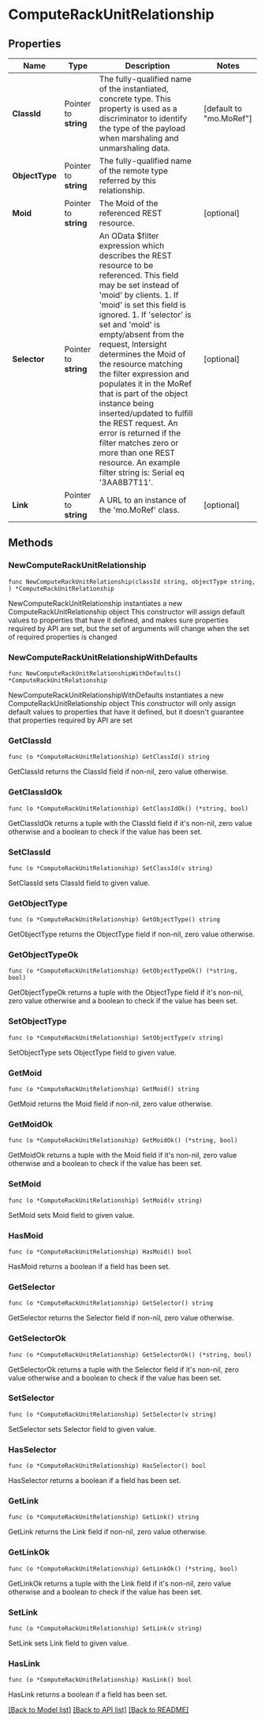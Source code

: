# ComputeRackUnitRelationship

## Properties

Name | Type | Description | Notes
------------ | ------------- | ------------- | -------------
**ClassId** | Pointer to **string** | The fully-qualified name of the instantiated, concrete type. This property is used as a discriminator to identify the type of the payload when marshaling and unmarshaling data. | [default to "mo.MoRef"]
**ObjectType** | Pointer to **string** | The fully-qualified name of the remote type referred by this relationship. | 
**Moid** | Pointer to **string** | The Moid of the referenced REST resource. | [optional] 
**Selector** | Pointer to **string** | An OData $filter expression which describes the REST resource to be referenced. This field may be set instead of &#39;moid&#39; by clients. 1. If &#39;moid&#39; is set this field is ignored. 1. If &#39;selector&#39; is set and &#39;moid&#39; is empty/absent from the request, Intersight determines the Moid of the resource matching the filter expression and populates it in the MoRef that is part of the object instance being inserted/updated to fulfill the REST request. An error is returned if the filter matches zero or more than one REST resource. An example filter string is: Serial eq &#39;3AA8B7T11&#39;. | [optional] 
**Link** | Pointer to **string** | A URL to an instance of the &#39;mo.MoRef&#39; class. | [optional] 

## Methods

### NewComputeRackUnitRelationship

`func NewComputeRackUnitRelationship(classId string, objectType string, ) *ComputeRackUnitRelationship`

NewComputeRackUnitRelationship instantiates a new ComputeRackUnitRelationship object
This constructor will assign default values to properties that have it defined,
and makes sure properties required by API are set, but the set of arguments
will change when the set of required properties is changed

### NewComputeRackUnitRelationshipWithDefaults

`func NewComputeRackUnitRelationshipWithDefaults() *ComputeRackUnitRelationship`

NewComputeRackUnitRelationshipWithDefaults instantiates a new ComputeRackUnitRelationship object
This constructor will only assign default values to properties that have it defined,
but it doesn't guarantee that properties required by API are set

### GetClassId

`func (o *ComputeRackUnitRelationship) GetClassId() string`

GetClassId returns the ClassId field if non-nil, zero value otherwise.

### GetClassIdOk

`func (o *ComputeRackUnitRelationship) GetClassIdOk() (*string, bool)`

GetClassIdOk returns a tuple with the ClassId field if it's non-nil, zero value otherwise
and a boolean to check if the value has been set.

### SetClassId

`func (o *ComputeRackUnitRelationship) SetClassId(v string)`

SetClassId sets ClassId field to given value.


### GetObjectType

`func (o *ComputeRackUnitRelationship) GetObjectType() string`

GetObjectType returns the ObjectType field if non-nil, zero value otherwise.

### GetObjectTypeOk

`func (o *ComputeRackUnitRelationship) GetObjectTypeOk() (*string, bool)`

GetObjectTypeOk returns a tuple with the ObjectType field if it's non-nil, zero value otherwise
and a boolean to check if the value has been set.

### SetObjectType

`func (o *ComputeRackUnitRelationship) SetObjectType(v string)`

SetObjectType sets ObjectType field to given value.


### GetMoid

`func (o *ComputeRackUnitRelationship) GetMoid() string`

GetMoid returns the Moid field if non-nil, zero value otherwise.

### GetMoidOk

`func (o *ComputeRackUnitRelationship) GetMoidOk() (*string, bool)`

GetMoidOk returns a tuple with the Moid field if it's non-nil, zero value otherwise
and a boolean to check if the value has been set.

### SetMoid

`func (o *ComputeRackUnitRelationship) SetMoid(v string)`

SetMoid sets Moid field to given value.

### HasMoid

`func (o *ComputeRackUnitRelationship) HasMoid() bool`

HasMoid returns a boolean if a field has been set.

### GetSelector

`func (o *ComputeRackUnitRelationship) GetSelector() string`

GetSelector returns the Selector field if non-nil, zero value otherwise.

### GetSelectorOk

`func (o *ComputeRackUnitRelationship) GetSelectorOk() (*string, bool)`

GetSelectorOk returns a tuple with the Selector field if it's non-nil, zero value otherwise
and a boolean to check if the value has been set.

### SetSelector

`func (o *ComputeRackUnitRelationship) SetSelector(v string)`

SetSelector sets Selector field to given value.

### HasSelector

`func (o *ComputeRackUnitRelationship) HasSelector() bool`

HasSelector returns a boolean if a field has been set.

### GetLink

`func (o *ComputeRackUnitRelationship) GetLink() string`

GetLink returns the Link field if non-nil, zero value otherwise.

### GetLinkOk

`func (o *ComputeRackUnitRelationship) GetLinkOk() (*string, bool)`

GetLinkOk returns a tuple with the Link field if it's non-nil, zero value otherwise
and a boolean to check if the value has been set.

### SetLink

`func (o *ComputeRackUnitRelationship) SetLink(v string)`

SetLink sets Link field to given value.

### HasLink

`func (o *ComputeRackUnitRelationship) HasLink() bool`

HasLink returns a boolean if a field has been set.


[[Back to Model list]](../README.md#documentation-for-models) [[Back to API list]](../README.md#documentation-for-api-endpoints) [[Back to README]](../README.md)


